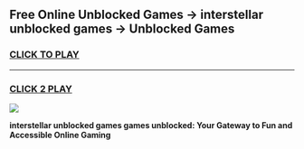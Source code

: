 
## Free Online Unblocked Games → interstellar unblocked games → Unblocked Games
<h3>
<a href="https://premium.freeplayer.one?title=interstellar_unblocked_games&ref=21F">CLICK TO PLAY</a></h3>
<hr>

<h3>
<a href="https://premium.freeplayer.one?title=interstellar_unblocked_games&ref=21F">CLICK 2 PLAY</a>
  
</h3>

<a href="https://premium.freeplayer.one?title=interstellar_unblocked_games&ref=21F/"><img src="https://clearcache.store/games.png"></a>


**interstellar unblocked games games unblocked: Your Gateway to Fun and Accessible Online Gaming**
